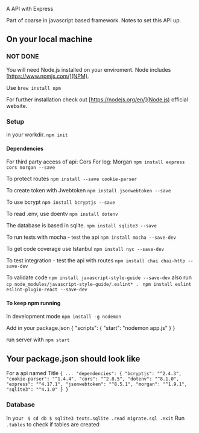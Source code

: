 A API with Express

Part of coarse in javascript based framework.
Notes to set this API up.

## On your local machine

### NOT DONE
You will need Node.js installed on your enviroment.
Node includes [https://www.npmjs.com/](NPM).

Use
    `brew install npm`

For further installation check out [https://nodejs.org/en/](Node.js) official website.

### Setup
in your workdir.
    ` npm init `

#### Dependencies
For third party access of api: Cors
For log: Morgan
    ` npm install express cors morgan --save `

To protect routes
    `npm install --save cookie-parser `

To create token with Jwebtoken
    ` npm install jsonwebtoken --save `

To use bcrypt
    ` npm install bcryptjs --save `

To read .env, use doentv
    ` npm install dotenv `

The database is based in sqlite.
    ` npm install sqlite3 --save `

To run tests with mocha - test the api
    `npm install mocha --save-dev`

To get code coverage use Istanbul
    `npm install nyc --save-dev`

To test integration - test the api with routes
    `npm install chai chai-http --save-dev`

To validate code
    `npm install javascript-style-guide --save-dev`
also run `cp node_modules/javascript-style-guide/.eslint* . `
    `npm install eslint eslint-plugin-react --save-dev`
    




#### To keep npm running
In development mode
    `npm install -g nodemon `

Add in your package.json
{
    "scripts": {
        "start": "nodemon app.js"
    }
}

run server with
    `npm start `

## Your package.json should look like
For a api named Title
`{
    ...
  "dependencies": {
    "bcryptjs": "^2.4.3",
    "cookie-parser": "^1.4.4",
    "cors": "^2.8.5",
    "dotenv": "^8.1.0",
    "express": "^4.17.1",
    "jsonwebtoken": "^8.5.1",
    "morgan": "^1.9.1",
    "sqlite3": "^4.1.0"
  }
} 
`


### Database
In your 
` 
$ cd db
$ sqlite3 texts.sqlite
    .read migrate.sql
    .exit
`
Run ` .tables ` to check if tables are created

